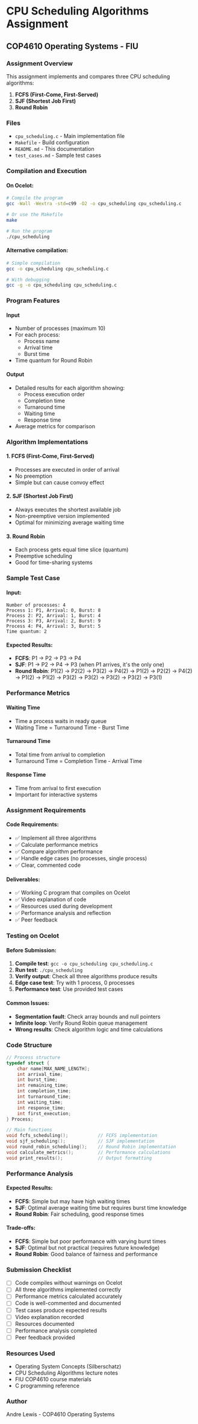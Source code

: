# CPU Scheduling Algorithms Assignment
## COP4610 Operating Systems - FIU

### Assignment Overview
This assignment implements and compares three CPU scheduling algorithms:
1. **FCFS (First-Come, First-Served)**
2. **SJF (Shortest Job First)**
3. **Round Robin**

### Files
- `cpu_scheduling.c` - Main implementation file
- `Makefile` - Build configuration
- `README.md` - This documentation
- `test_cases.md` - Sample test cases

### Compilation and Execution

#### On Ocelot:
```bash
# Compile the program
gcc -Wall -Wextra -std=c99 -O2 -o cpu_scheduling cpu_scheduling.c

# Or use the Makefile
make

# Run the program
./cpu_scheduling
```

#### Alternative compilation:
```bash
# Simple compilation
gcc -o cpu_scheduling cpu_scheduling.c

# With debugging
gcc -g -o cpu_scheduling cpu_scheduling.c
```

### Program Features

#### Input
- Number of processes (maximum 10)
- For each process:
  - Process name
  - Arrival time
  - Burst time
- Time quantum for Round Robin

#### Output
- Detailed results for each algorithm showing:
  - Process execution order
  - Completion time
  - Turnaround time
  - Waiting time
  - Response time
- Average metrics for comparison

### Algorithm Implementations

#### 1. FCFS (First-Come, First-Served)
- Processes are executed in order of arrival
- No preemption
- Simple but can cause convoy effect

#### 2. SJF (Shortest Job First)
- Always executes the shortest available job
- Non-preemptive version implemented
- Optimal for minimizing average waiting time

#### 3. Round Robin
- Each process gets equal time slice (quantum)
- Preemptive scheduling
- Good for time-sharing systems

### Sample Test Case

#### Input:
```
Number of processes: 4
Process 1: P1, Arrival: 0, Burst: 8
Process 2: P2, Arrival: 1, Burst: 4
Process 3: P3, Arrival: 2, Burst: 9
Process 4: P4, Arrival: 3, Burst: 5
Time quantum: 2
```

#### Expected Results:
- **FCFS**: P1 → P2 → P3 → P4
- **SJF**: P1 → P2 → P4 → P3 (when P1 arrives, it's the only one)
- **Round Robin**: P1(2) → P2(2) → P3(2) → P4(2) → P1(2) → P2(2) → P4(2) → P1(2) → P1(2) → P3(2) → P3(2) → P3(2) → P3(2) → P3(1)

### Performance Metrics

#### Waiting Time
- Time a process waits in ready queue
- Waiting Time = Turnaround Time - Burst Time

#### Turnaround Time
- Total time from arrival to completion
- Turnaround Time = Completion Time - Arrival Time

#### Response Time
- Time from arrival to first execution
- Important for interactive systems

### Assignment Requirements

#### Code Requirements:
- ✅ Implement all three algorithms
- ✅ Calculate performance metrics
- ✅ Compare algorithm performance
- ✅ Handle edge cases (no processes, single process)
- ✅ Clear, commented code

#### Deliverables:
- ✅ Working C program that compiles on Ocelot
- ✅ Video explanation of code
- ✅ Resources used during development
- ✅ Performance analysis and reflection
- ✅ Peer feedback

### Testing on Ocelot

#### Before Submission:
1. **Compile test**: `gcc -o cpu_scheduling cpu_scheduling.c`
2. **Run test**: `./cpu_scheduling`
3. **Verify output**: Check all three algorithms produce results
4. **Edge case test**: Try with 1 process, 0 processes
5. **Performance test**: Use provided test cases

#### Common Issues:
- **Segmentation fault**: Check array bounds and null pointers
- **Infinite loop**: Verify Round Robin queue management
- **Wrong results**: Check algorithm logic and time calculations

### Code Structure

```c
// Process structure
typedef struct {
    char name[MAX_NAME_LENGTH];
    int arrival_time;
    int burst_time;
    int remaining_time;
    int completion_time;
    int turnaround_time;
    int waiting_time;
    int response_time;
    int first_execution;
} Process;

// Main functions
void fcfs_scheduling();           // FCFS implementation
void sjf_scheduling();            // SJF implementation  
void round_robin_scheduling();    // Round Robin implementation
void calculate_metrics();         // Performance calculations
void print_results();             // Output formatting
```

### Performance Analysis

#### Expected Results:
- **FCFS**: Simple but may have high waiting times
- **SJF**: Optimal average waiting time but requires burst time knowledge
- **Round Robin**: Fair scheduling, good response times

#### Trade-offs:
- **FCFS**: Simple but poor performance with varying burst times
- **SJF**: Optimal but not practical (requires future knowledge)
- **Round Robin**: Good balance of fairness and performance

### Submission Checklist

- [ ] Code compiles without warnings on Ocelot
- [ ] All three algorithms implemented correctly
- [ ] Performance metrics calculated accurately
- [ ] Code is well-commented and documented
- [ ] Test cases produce expected results
- [ ] Video explanation recorded
- [ ] Resources documented
- [ ] Performance analysis completed
- [ ] Peer feedback provided

### Resources Used

- Operating System Concepts (Silberschatz)
- CPU Scheduling Algorithms lecture notes
- FIU COP4610 course materials
- C programming reference

### Author
Andre Lewis - COP4610 Operating Systems
